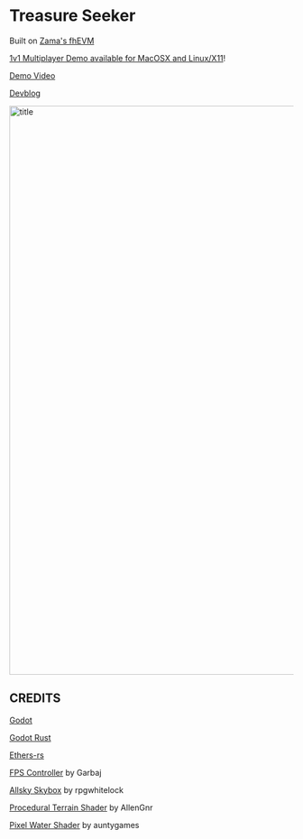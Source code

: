 # Treasure Seeker

Built on [Zama's fhEVM](https://www.zama.ai/fhevm)

[1v1 Multiplayer Demo available for MacOSX and Linux/X11](https://github.com/Cactoidal/Treasure-Seeker/releases/tag/v0.1.0-alpha)!

[Demo Video](https://www.youtube.com/watch?v=wdNZbRqhCMY)

[Devblog](https://github.com/Cactoidal/Treasure-Seeker/blob/main/godot/README.md)

<img width="1009" alt="title" src="https://github.com/Cactoidal/Treasure-Seeker/assets/115384394/6b21242d-063c-40cb-8560-e44085653a0d">

## CREDITS

[Godot](https://github.com/godotengine/godot)

[Godot Rust](https://github.com/godot-rust/gdnative)

[Ethers-rs](https://github.com/gakonst/ethers-rs)

[FPS Controller](https://github.com/GarbajYT/godot_updated_fps_controller/blob/main/FPS_controller_3.3/FPS.gd) by Garbaj

[Allsky Skybox](https://github.com/rpgwhitelock/AllSkyFree_Godot/blob/master/addons/AllSkyFree/Skyboxes/AllSkyFree_Sky_OvercastLow_Equirect.png) by rpgwhitelock

[Procedural Terrain Shader](https://www.reddit.com/r/godot/comments/z7r13b/cheap_3d_terrain_generator_with_noise_texture_for/) by AllenGnr

[Pixel Water Shader](https://godotshaders.com/shader/pixel-ghibli-water/) by auntygames
